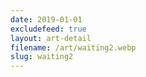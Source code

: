 ```yaml
---
date: 2019-01-01
excludefeed: true
layout: art-detail
filename: /art/waiting2.webp
slug: waiting2
---
```

